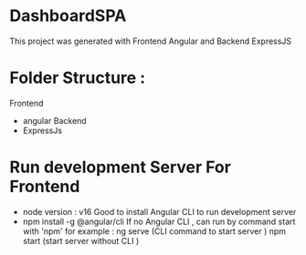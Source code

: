 # DashboardSPA

This project was generated with Frontend Angular and Backend ExpressJS

# Folder Structure : 
Frontend 
- angular 
Backend
- ExpressJs

# Run development Server For Frontend 
- node version : v16
Good to install Angular CLI to run development server 
- npm install -g @angular/cli 
If no Angular CLI , 
can run by command start with 'npm'
for example : ng serve  (CLI command to start server )
npm start (start server without CLI )




